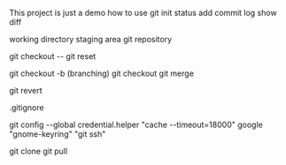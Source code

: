 This project is just a demo how to use git
init
status
add
commit
log
show
diff

working directory
staging area
git repository

git checkout -- <file>
git reset

git checkout -b <branch> (branching)
git checkout <branch>
git merge

git revert <commit>

.gitignore

git config --global credential.helper "cache --timeout=18000"
google "gnome-keyring" "git ssh"

git clone
git pull